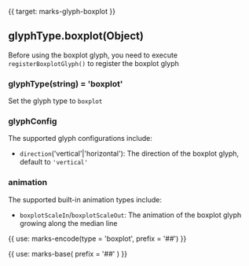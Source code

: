 {{ target: marks-glyph-boxplot }}

## glyphType.boxplot(Object)

Before using the boxplot glyph, you need to execute `registerBoxplotGlyph()` to register the boxplot glyph

### glyphType(string) = 'boxplot'

Set the glyph type to `boxplot`

### glyphConfig

The supported glyph configurations include:

- `direction`('vertical'|'horizontal'): The direction of the boxplot glyph, default to `'vertical'`

### animation

The supported built-in animation types include:

- `boxplotScaleIn`/`boxplotScaleOut`: The animation of the boxplot glyph growing along the median line

{{ use: marks-encode(type = 'boxplot', prefix = '##') }}

{{ use: marks-base( prefix = '##' ) }}